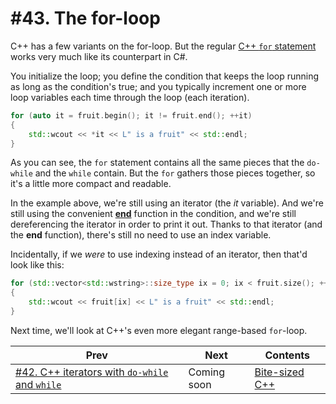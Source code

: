 # #43. The for-loop

C++ has a few variants on the for-loop. But the regular [C++ `for` statement](https://docs.microsoft.com/cpp/cpp/for-statement-cpp) works very much like its counterpart in C#.

You initialize the loop; you define the condition that keeps the loop running as long as the condition's true; and you typically increment one or more loop variables each time through the loop (each iteration).

```cpp
for (auto it = fruit.begin(); it != fruit.end(); ++it)
{
    std::wcout << *it << L" is a fruit" << std::endl;
}
```

As you can see, the `for` statement contains all the same pieces that the `do-while` and the `while` contain. But the `for` gathers those pieces together, so it's a little more compact and readable.

In the example above, we're still using an iterator (the *it* variable). And we're still using the convenient [**end**](https://docs.microsoft.com/cpp/standard-library/vector-class#end) function in the condition, and we're still dereferencing the iterator in order to print it out. Thanks to that iterator (and the **end** function), there's still no need to use an index variable.

Incidentally, if we *were* to use indexing instead of an iterator, then that'd look like this:

```cpp
for (std::vector<std::wstring>::size_type ix = 0; ix < fruit.size(); ++ix)
{
    std::wcout << fruit[ix] << L" is a fruit" << std::endl;
}
```

Next time, we'll look at C++'s even more elegant range-based `for`-loop.

|Prev|Next|Contents|
|-|-|-|
|[#42. C++ iterators with `do-while` and `while`](042.md)|Coming soon|[Bite-sized C++](../README.md)|
